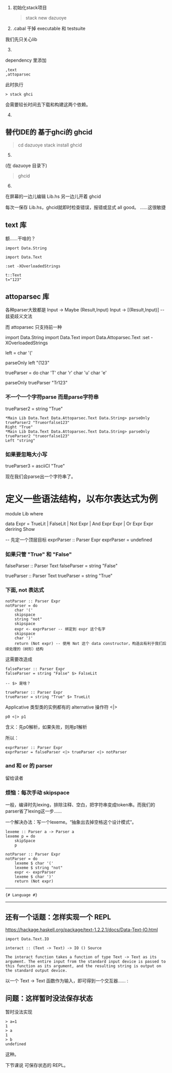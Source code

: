 1. 初始化stack项目

	> stack new dazuoye

2. .cabal 干掉 executable 和 testsuite

我们先只关心lib

3.
dependency 里添加
	
	,text
	,attoparsec

此时执行

	> stack ghci
	
会需要较长时间去下载和构建这两个依赖。

4.
## 替代IDE的 基于ghci的 ghcid

> cd dazuoye
> stack install ghcid

5. 
(在 dazuoye 目录下)
> ghcid

6. 
在屏幕的一边儿编辑 Lib.hs
另一边儿开着 ghcid

每次一保存 Lib.hs，ghcid就即时检查错误，报错或显式 all good。
……这很敏捷

## text 库

额……干啥的？

	import Data.String
	
	import Data.Text
	
	:set -XOverloadedStrings
	
	t::Text
	t="123"


## attoparsec 库

各种parser大致都是
Input -> Maybe (Result,Input)
Input -> [(Result,Input)] -- 兹瓷歧义文法

而 attoparsec 只支持前一种




import Data.String
import Data.Text
import Data.Attoparsec.Text
:set -XOverloadedStrings

left = char '('

parseOnly left "(123"




trueParser = do
	char 'T'
	char 'r'
	char 'u'
	char 'e'
	
parseOnly trueParser "Tr123"

### 不一个一个字符parse 而是parse字符串

trueParser2 = string "True"

	*Main Lib Data.Text Data.Attoparsec.Text Data.String> parseOnly trueParser2 "Trueorfalse123"
	Right "True"
	*Main Lib Data.Text Data.Attoparsec.Text Data.String> parseOnly trueParser2 "trueorfalse123"
	Left "string"


### 如果要忽略大小写

trueParser3 = asciiCI "True"


现在我们会parse出一个字符串了。

# 定义一些语法结构，以布尔表达式为例

module Lib where

data Expr
	= TrueLit
	| FalseLit
	| Not Expr
	| And Expr Expr
	| Or Expr Expr
	deriring Show
	
	
-- 先定一个顶层目标
exprParser :: Parser Expr
exprParser = undefined 

### 如果只管 "True" 和 "False"

falseParser :: Parser Text
falseParser = string "False"

trueParser :: Parser Text
trueParser = string "True"

### 下面, not 表达式

	notParser :: Parser Expr
	notParser = do
		char '('
		skipspace
		string "not"
		skipspace
		expr <- exprParser -- 绑定到 expr 这个名字
		skipspace
		char ')'
		return (Not expr) -- 使用 Not 这个 data constructor，构造出有利于我们后续处理的（树形）结构
		
这需要改造成

	falseParser :: Parser Expr
	falseParser = string "False" $> FalseLit
	
	-- $> 是啥？
	
	trueParser :: Parser Expr
	trueParser = string "True" $> TrueLit


Applicative 类型类的实例都有的 alternative 操作符 <|>

	p0 <|> p1
含义：先p0解析，如果失败，则用p1解析

所以：

	exprParser :: Parser Expr
	exprParser = falseParser <|> trueParser <|> notParser



### and 和 or 的 parser 

留给读者

### 烦恼：每次手动 skipspace
一般，编译时先lexing，排除注释、空白，把字符串变成token串。而我们的parser省了lexing这一步……

一个解决办法：写一个lexeme。“抽象出去掉空格这个设计模式”。

	lexeme :: Parser a -> Parser a
	lexeme p = do
		skipSpace
		p

	notParser :: Parser Expr
	notParser = do
		lexeme $ char '('
		lexeme $ string "not"
		expr <- exprParser
		lexeme $ char ')'
		return (Not expr) 

---
	{# Language #}
---

还有一个话题：怎样实现一个 REPL 
---

https://hackage.haskell.org/package/text-1.2.2.1/docs/Data-Text-IO.html

	import Data.Text.IO
	
	interact :: (Text -> Text) -> IO () Source
	
	The interact function takes a function of type Text -> Text as its argument. The entire input from the standard input device is passed to this function as its argument, and the resulting string is output on the standard output device.
	
以一个 Text -> Text 函数作为输入，即可得到一个交互器……	
:

	
	
## 问题：这样暂时没法保存状态
暂时没法实现

	> a=1
	1
	> a
	1
	> b
	undefined
这种。

下节课说 可保存状态的 REPL。